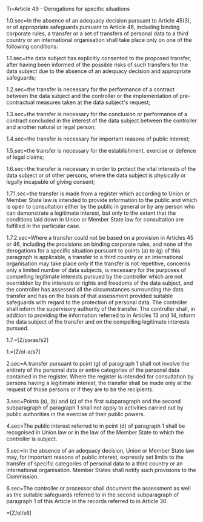 Ti=Article 49 - Derogations for specific situations

1.0.sec=In the absence of an adequacy decision pursuant to Article 45(3), or of appropriate safeguards pursuant to Article 46, including binding corporate rules, a transfer or a set of transfers of personal data to a third country or an international organisation shall take place only on one of the following conditions:

1.1.sec=the data subject has explicitly consented to the proposed transfer, after having been informed of the possible risks of such transfers for the data subject due to the absence of an adequacy decision and appropriate safeguards;

1.2.sec=the transfer is necessary for the performance of a contract between the data subject and the controller or the implementation of pre-contractual measures taken at the data subject's request;

1.3.sec=the transfer is necessary for the conclusion or performance of a contract concluded in the interest of the data subject between the controller and another natural or legal person;

1.4.sec=the transfer is necessary for important reasons of public interest;

1.5.sec=the transfer is necessary for the establishment, exercise or defence of legal claims;

1.6.sec=the transfer is necessary in order to protect the vital interests of the data subject or of other persons, where the data subject is physically or legally incapable of giving consent;

1.7.1.sec=the transfer is made from a register which according to Union or Member State law is intended to provide information to the public and which is open to consultation either by the public in general or by any person who can demonstrate a legitimate interest, but only to the extent that the conditions laid down in Union or Member State law for consultation are fulfilled in the particular case.

1.7.2.sec=Where a transfer could not be based on a provision in Articles 45 or 46, including the provisions on binding corporate rules, and none of the derogations for a specific situation pursuant to points (a) to (g) of this paragraph is applicable, a transfer to a third country or an international organisation may take place only if the transfer is not repetitive, concerns only a limited number of data subjects, is necessary for the purposes of compelling legitimate interests pursued by the controller which are not overridden by the interests or rights and freedoms of the data subject, and the controller has assessed all the circumstances surrounding the data transfer and has on the basis of that assessment provided suitable safeguards with regard to the protection of personal data. The controller shall inform the supervisory authority of the transfer. The controller shall, in addition to providing the information referred to in Articles 13 and 14, inform the data subject of the transfer and on the compelling legitimate interests pursued.

1.7.=[Z/paras/s2]

1.=[Z/ol-a/s7]

2.sec=A transfer pursuant to point (g) of paragraph 1 shall not involve the entirety of the personal data or entire categories of the personal data contained in the register. Where the register is intended for consultation by persons having a legitimate interest, the transfer shall be made only at the request of those persons or if they are to be the recipients.

3.sec=Points (a), (b) and (c) of the first subparagraph and the second subparagraph of paragraph 1 shall not apply to activities carried out by public authorities in the exercise of their public powers.

4.sec=The public interest referred to in point (d) of paragraph 1 shall be recognised in Union law or in the law of the Member State to which the controller is subject.

5.sec=In the absence of an adequacy decision, Union or Member State law may, for important reasons of public interest, expressly set limits to the transfer of specific categories of personal data to a third country or an international organisation. Member States shall notify such provisions to the Commission.

6.sec=The controller or processor shall document the assessment as well as the suitable safeguards referred to in the second subparagraph of paragraph 1 of this Article in the records referred to in Article 30.

=[Z/ol/s6]
